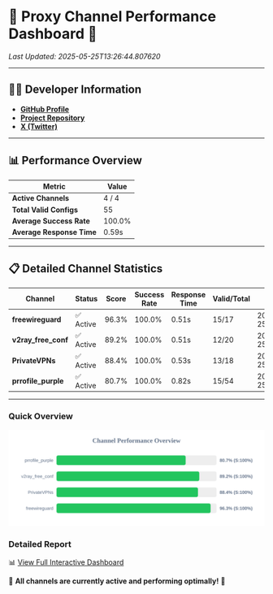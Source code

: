 # 🌟 Proxy Channel Performance Dashboard 🌟

_Last Updated: 2025-05-25T13:26:44.807620_

---

## 👩‍💻 Developer Information

- **[GitHub Profile](https://github.com/4n0nymou3)**  
- **[Project Repository](https://github.com/4n0nymou3/multi-proxy-config-fetcher)**  
- **[X (Twitter)](https://x.com/4n0nymou3)**  

---

## 📊 Performance Overview

| Metric                | Value       |
|-----------------------|-------------|
| **Active Channels**   | 4 / 4       |
| **Total Valid Configs** | 55          |
| **Average Success Rate** | 100.0%      |
| **Average Response Time** | 0.59s       |

---

## 📋 Detailed Channel Statistics

| Channel          | Status     | Score  | Success Rate | Response Time | Valid/Total | Last Success               |
|------------------|------------|--------|--------------|---------------|-------------|----------------------------|
| **freewireguard**  | ✅ Active  | 96.3%  | 100.0% | 0.51s         | 15/17       | 2025-05-25T13:26:44.805877 |
| **v2ray_free_conf**  | ✅ Active  | 89.2%  | 100.0% | 0.51s         | 12/20       | 2025-05-25T13:26:43.701133 |
| **PrivateVPNs**  | ✅ Active  | 88.4%  | 100.0% | 0.53s         | 13/18       | 2025-05-25T13:26:44.266253 |
| **prrofile_purple**  | ✅ Active  | 80.7%  | 100.0% | 0.82s         | 15/54       | 2025-05-25T13:26:43.125057 |

---

### Quick Overview
<div align="center">
  <a href="https://raw.githubusercontent.com/nullluser/NullRepo/refs/heads/main/assets/channel_stats_chart.svg">
    <img src="https://raw.githubusercontent.com/nullluser/NullRepo/refs/heads/main/assets/channel_stats_chart.svg" alt="Source Performance Statistics" width="800">
  </a>
</div>

### Detailed Report
📊 [View Full Interactive Dashboard](https://htmlpreview.github.io/?https://github.com/nullluser/NullRepo/blob/main/assets/performance_report.html)

🎉 **All channels are currently active and performing optimally!** 🎉
